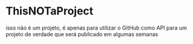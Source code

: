 # ThisNOTaProject
isso não é um projeto, é apenas para utilizar o GitHub como API para um projeto de verdade que será publicado em algumas semanas
